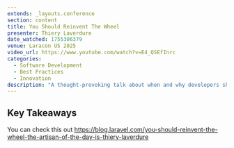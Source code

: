 ```yaml
---
extends: _layouts.conference
section: content
title: You Should Reinvent The Wheel
presenter: Thiery Laverdure
date_watched: 1755306379
venue: Laracon US 2025
video_url: https://www.youtube.com/watch?v=E4_QSEfInrc
categories:
  - Software Development
  - Best Practices
  - Innovation
description: "A thought-provoking talk about when and why developers should consider reinventing existing solutions, challenging the conventional wisdom of 'don't reinvent the wheel'."
---
```


## Key Takeaways

You can check this out https://blog.laravel.com/you-should-reinvent-the-wheel-the-artisan-of-the-day-is-thiery-laverdure